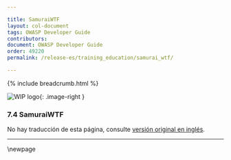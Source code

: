```yaml
---

title: SamuraiWTF
layout: col-document
tags: OWASP Developer Guide
contributors:
document: OWASP Developer Guide
order: 49220
permalink: /release-es/training_education/samurai_wtf/

---
```


{% include breadcrumb.html %}

<style type="text/css">
.image-right {
  height: 180px;
  display: block;
  margin-left: auto;
  margin-right: auto;
  float: right;
}
</style>

![WIP logo](../../../assets/images/dg_wip.png "Work in progress"){: .image-right }

### 7.4 SamuraiWTF

No hay traducción de esta página, consulte [versión original en inglés][release0904].

----

[release0904]: https://github.com/OWASP/www-project-developer-guide/blob/main/release/09-training-education/04-samurai-wtf.md

\newpage
